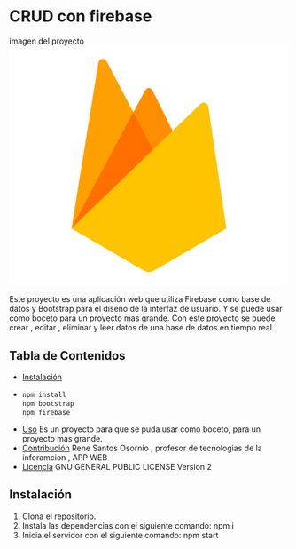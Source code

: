 # CRUD con firebase

imagen del proyecto
![imagen del proyecto](./public/img/firebase-icon.png)

Este proyecto es una aplicación web que utiliza Firebase como base de datos y Bootstrap para el diseño de la interfaz de usuario.
Y se puede usar como boceto para un proyecto mas grande.
Con este proyecto se puede crear , editar , eliminar y leer datos de una base de datos en tiempo real.

## Tabla de Contenidos

- [Instalación](#instalación)
- ```
  npm install
  npm bootstrap
  npm firebase
  ```
- [Uso](#uso) Es un proyecto para que se puda usar como boceto, para un proyecto mas grande.
- [Contribución](#contribución) Rene Santos Osornio , profesor de tecnologias de la inforamcion , APP WEB 
- [Licencia](#licencia) GNU GENERAL PUBLIC LICENSE Version 2

## Instalación

1. Clona el repositorio.
2. Instala las dependencias con el siguiente comando: npm i 
3. Inicia el servidor con el siguiente comando: npm start

